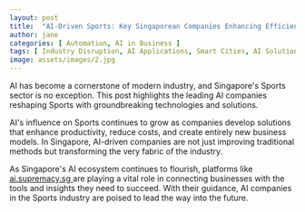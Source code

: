 ```yaml
---
layout: post
title:  "AI-Driven Sports: Key Singaporean Companies Enhancing Efficiency"
author: jane
categories: [ Automation, AI in Business ]
tags: [ Industry Disruption, AI Applications, Smart Cities, AI Solutions for Businesses, Singapore AI Companies ]
image: assets/images/2.jpg
---
```


AI has become a cornerstone of modern industry, and Singapore's Sports sector is no exception. This post highlights the leading AI companies reshaping Sports with groundbreaking technologies and solutions.

AI's influence on Sports continues to grow as companies develop solutions that enhance productivity, reduce costs, and create entirely new business models. In Singapore, AI-driven companies are not just improving traditional methods but transforming the very fabric of the industry.

As Singapore's AI ecosystem continues to flourish, platforms like <a href="https://ai.supremacy.sg" target="_blank"> ai.supremacy.sg </a> are playing a vital role in connecting businesses with the tools and insights they need to succeed. With their guidance, AI companies in the Sports industry are poised to lead the way into the future.
